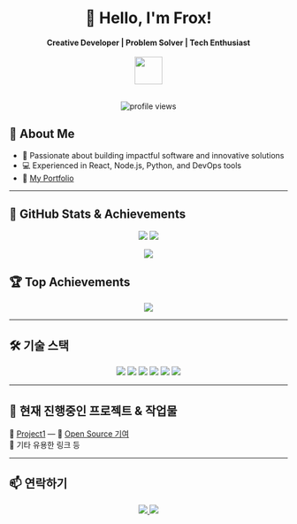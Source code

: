 <!-- 프로필 인사 -->
<div align="center">
  <h1>👋 Hello, I'm Frox!</h1>
  <b>Creative Developer | Problem Solver | Tech Enthusiast</b>
  <br/><br/>
  <img src="https://media.giphy.com/media/3oKIPwoe7ALh77CX36/giphy.gif" width="50"/>
</div>

<br/>

<!-- 방문자 수 -->
<p align="center">
  <img src="https://komarev.com/ghpvc/?username=froxies&style=flat-square&color=blue" alt="profile views"/>
</p>

<!-- 프로필 소개 및 링크 -->
## 🚀 About Me
- 🎯 Passionate about building impactful software and innovative solutions  
- 💻 Experienced in React, Node.js, Python, and DevOps tools  
- 🔗 [My Portfolio](https://froxis.vercel.app/)
---

## 🧠 GitHub Stats & Achievements

<p align="center">
  <!-- 깃허브 통계 -->
  <img src="https://github-readme-stats.vercel.app/api?username=froxies&show_icons=true&count_private=true&theme=radical&hide=prs&line_height=27" />
  <!-- 연속 기여 -->
  <img src="https://github-readme-streak-stats.herokuapp.com/?user=froxies&theme=radical&line_height=27" />
</p>

<!-- 프로필 상세 요약 -->
<p align="center">
  <img src="https://github-profile-summary-cards.vercel.app/api/cards/profile-details?username=froxies&theme=radical" />
</p>

<!-- 트로피 및 달성 내역 -->
## 🏆 Top Achievements

<p align="center">
  <img src="https://github-profile-trophy.vercel.app/?username=froxies&theme=radical&no-frame=true&row=2&column=4" />
</p>

---

## 🛠️ 기술 스택

<div align="center">
  <img src="https://img.shields.io/badge/JavaScript-F7DF1E?style=for-the-badge&logo=JavaScript&logoColor=black" />
  <img src="https://img.shields.io/badge/React-61DAFB?style=for-the-badge&logo=React&logoColor=white" />
  <img src="https://img.shields.io/badge/Node.js-339933?style=for-the-badge&logo=Node.js&logoColor=white" />
  <img src="https://img.shields.io/badge/Python-3776AB?style=for-the-badge&logo=Python&logoColor=white" />
  <img src="https://img.shields.io/badge/Docker-2496ED?style=for-the-badge&logo=Docker&logoColor=white" />
  <img src="https://img.shields.io/badge/AWS-232F3E?style=for-the-badge&logo=Amazon AWS&logoColor=white" />
</div>

---

## 🌱 현재 진행중인 프로젝트 & 작업물

🌟 [Project1](https://github.com/froxies?tab=repositories) — 
🌟 [Open Source 기여](https://github.com/froxies/Hannibot)  
🌟 기타 유용한 링크 등

---

## 📫 연락하기
<div align="center">
  <a href="mailto:kimwinterwi@gmail.com">
    <img src="https://img.shields.io/badge/Email-EA4335?style=for-the-badge&logo=gmail&logoColor=white" />
  </a>
  <a href="https://discord.com/users/837570564536270848">
    <img src="https://img.shields.io/badge/Discord-5865F2?style=for-the-badge&logo=discord&logoColor=white" />
  </a>
</div>

